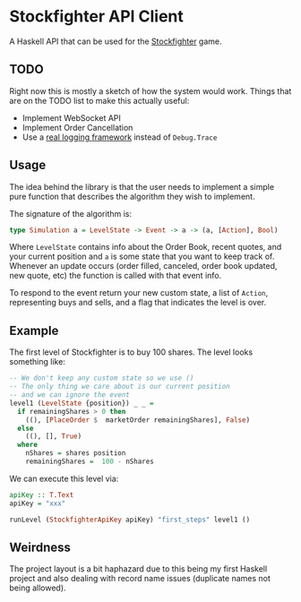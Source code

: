 # Stockfighter API Client

A Haskell API that can be used for the [Stockfighter](stockfighter.io)
game.

## TODO

Right now this is mostly a sketch of how the system would work. Things
that are on the TODO list to make this actually useful:

* Implement WebSocket API
* Implement Order Cancellation
* Use a [real logging framework](http://hackage.haskell.org/package/hslogger-1.2.10/docs/System-Log-Logger.html)
  instead of `Debug.Trace`

## Usage

The idea behind the library is that the user needs to implement a simple
pure function that describes the algorithm they wish to implement.

The signature of the algorithm is:

```haskell
type Simulation a = LevelState -> Event -> a -> (a, [Action], Bool)
```

Where `LevelState` contains info about the Order Book, recent quotes,
and your current position and `a` is some state that you want to keep
track of. Whenever an update occurs (order filled, canceled, order book
updated, new quote, etc) the function is called with that event info.

To respond to the event return your new custom state, a list of
`Action`, representing buys and sells, and a flag that indicates the
level is over.

## Example

The first level of Stockfighter is to buy 100 shares. The level looks
something like:

```haskell
-- We don't keep any custom state so we use ()
-- The only thing we care about is our current position
-- and we can ignore the event
level1 (LevelState {position}) _ _ =
  if remainingShares > 0 then
    ((), [PlaceOrder $  marketOrder remainingShares], False)
  else
    ((), [], True)
  where
    nShares = shares position
    remainingShares =  100 - nShares
```

We can execute this level via:

```haskell
apiKey :: T.Text
apiKey = "xxx"

runLevel (StockfighterApiKey apiKey) "first_steps" level1 ()
```

## Weirdness

The project layout is a bit haphazard due to this being my first Haskell
project and also dealing with record name issues (duplicate names not
being allowed).
